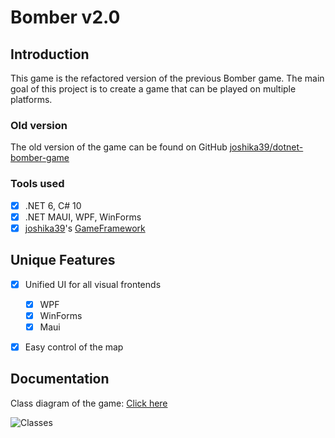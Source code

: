 # Bomber v2.0

## Introduction
This game is the refactored version of the previous Bomber game. 
The main goal of this project is to create a game that can be played on multiple platforms.

### Old version

The old version of the game can be found on 
GitHub [joshika39/dotnet-bomber-game](https://github.com/joshika39/dotnet-bomber-game)

### Tools used

- [x] .NET 6, C# 10
- [x] .NET MAUI, WPF, WinForms
- [x] [joshika39](https://github.com/joshika39)'s [GameFramework](https://github.com/joshika39/game-framework)

## Unique Features
- [x] Unified UI for all visual frontends
    - [x] WPF
    - [x] WinForms
    - [x] Maui
- [x] Easy control of the map


## Documentation

Class diagram of the game: [Click here](http://www.plantuml.com/plantuml/uml/ZL7BRi903BpdA_85V4GfgZX4GWBHixkuOCdhNUr3ROJuzyP98La8LQKSufdnp3WHi1Wz6ApVkhVwN5M68SP-yWnjVRvKLVT8eLkyPci9uwXNe7rnzaCN9j1A4gLdBWtuCd40BdVGrkLWS20UJNR4qo9bXqrt0ePnNWdQTXot2H8PTLWwIS4n3sAKR6k5TwrNyzdWFSKCt4UJ90oVogoLsXD-wT84rbhlaCnf2BXZC7HdQjvriunh8DFin-hbP3sZHKcnwBKegloU_-tPHNAobWCPI2xSGf-w_BUVKfF_q0391exuXxfn1-IPbHjttVq1)

![Classes](http://www.plantuml.com/plantuml/svg/ZL7BRi903BpdA_85V4GfgZX4GWBHixkuOCdhNUr3ROJuzyP98La8LQKSufdnp3WHi1Wz6ApVkhVwN5M68SP-yWnjVRvKLVT8eLkyPci9uwXNe7rnzaCN9j1A4gLdBWtuCd40BdVGrkLWS20UJNR4qo9bXqrt0ePnNWdQTXot2H8PTLWwIS4n3sAKR6k5TwrNyzdWFSKCt4UJ90oVogoLsXD-wT84rbhlaCnf2BXZC7HdQjvriunh8DFin-hbP3sZHKcnwBKegloU_-tPHNAobWCPI2xSGf-w_BUVKfF_q0391exuXxfn1-IPbHjttVq1)